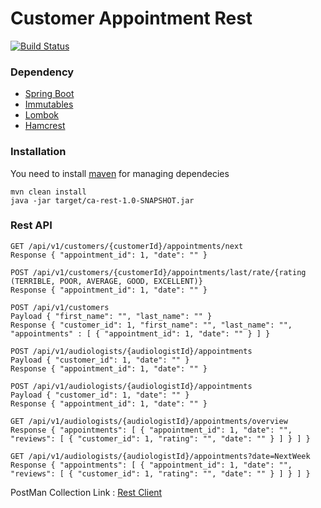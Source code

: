 Customer Appointment Rest
=================

[![Build Status](https://travis-ci.org/firstthumb/CustomerAppointment.svg?branch=master)](https://travis-ci.org/firstthumb/CustomerAppointment)

### Dependency
* [Spring Boot](http://projects.spring.io/spring-boot/)
* [Immutables](http://immutables.github.io)
* [Lombok](https://projectlombok.org/)
* [Hamcrest](http://hamcrest.org/)

### Installation
You need to install [maven](https://maven.apache.org/) for managing dependecies

```
mvn clean install
java -jar target/ca-rest-1.0-SNAPSHOT.jar
```
### Rest API
```
GET /api/v1/customers/{customerId}/appointments/next
Response { "appointment_id": 1, "date": "" }

POST /api/v1/customers/{customerId}/appointments/last/rate/{rating (TERRIBLE, POOR, AVERAGE, GOOD, EXCELLENT)}
Response { "appointment_id": 1, "date": "" }

POST /api/v1/customers
Payload { "first_name": "", "last_name": "" }
Response { "customer_id": 1, "first_name": "", "last_name": "", "appointments" : [ { "appointment_id": 1, "date": "" } ] }

POST /api/v1/audiologists/{audiologistId}/appointments
Payload { "customer_id": 1, "date": "" }
Response { "appointment_id": 1, "date": "" }

POST /api/v1/audiologists/{audiologistId}/appointments
Payload { "customer_id": 1, "date": "" }
Response { "appointment_id": 1, "date": "" }

GET /api/v1/audiologists/{audiologistId}/appointments/overview
Response { "appointments": [ { "appointment_id": 1, "date": "", "reviews": [ { "customer_id": 1, "rating": "", "date": "" } ] } ] }

GET /api/v1/audiologists/{audiologistId}/appointments?date=NextWeek
Response { "appointments": [ { "appointment_id": 1, "date": "", "reviews": [ { "customer_id": 1, "rating": "", "date": "" } ] } ] }

```

PostMan Collection Link : [Rest Client](https://www.getpostman.com/collections/0b4272f941733eb87865)